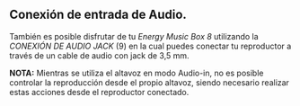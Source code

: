 
## Conexión de entrada de Audio.

También es posible disfrutar de tu *Energy Music Box 8* utilizando la *CONEXIÓN DE AUDIO JACK* (9) en la cual puedes conectar tu reproductor a través de un cable de audio con jack de 3,5 mm.

**NOTA:** Mientras se utiliza el altavoz en modo  Audio-in, no es posible controlar la reproducción desde el propio altavoz, siendo necesario realizar estas acciones desde el reproductor conectado.


